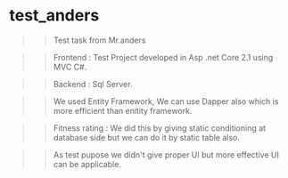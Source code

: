 # test_anders

>> Test task from Mr.anders

>> Frontend : Test Project developed in Asp .net Core 2.1 using MVC C#.

>> Backend : Sql Server.

>> We used Entity Framework, We can use Dapper also which is more efficient than enitity framework.

>> Fitness rating : We did this by giving static conditioning at database side but we can do it by static table also.

>> As test pupose we didn't give proper UI but more effective UI can be applicable.
